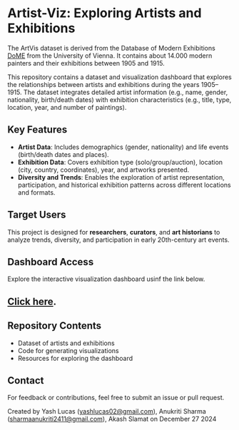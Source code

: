 # Artist-Viz: Exploring Artists and Exhibitions 

The ArtVis dataset is derived from the Database of Modern Exhibitions [DoME](http://exhibitions.univie.ac.at/)  from the University of Vienna. It contains about 14.000 modern painters and their exhibitions between 1905 and 1915.

This repository contains a dataset and visualization dashboard that explores the relationships between artists and exhibitions during the years 1905–1915. The dataset integrates detailed artist information (e.g., name, gender, nationality, birth/death dates) with exhibition characteristics (e.g., title, type, location, year, and number of paintings). 

## Key Features
- **Artist Data**: Includes demographics (gender, nationality) and life events (birth/death dates and places).  
- **Exhibition Data**: Covers exhibition type (solo/group/auction), location (city, country, coordinates), year, and artworks presented.  
- **Diversity and Trends**: Enables the exploration of artist representation, participation, and historical exhibition patterns across different locations and formats.

## Target Users
This project is designed for **researchers**, **curators**, and **art historians** to analyze trends, diversity, and participation in early 20th-century art events.

## Dashboard Access
Explore the interactive visualization dashboard usinf the link below.
## [Click here](https://yashlucas.github.io/Artist-Viz/). 

## Repository Contents
- Dataset of artists and exhibitions
- Code for generating visualizations
- Resources for exploring the dashboard

## Contact
For feedback or contributions, feel free to submit an issue or pull request.

Created by Yash Lucas (yashlucas02@gmail.com), Anukriti Sharma (sharmaanukriti2411@gmail.com), Akash Slamat  on December 27 2024
